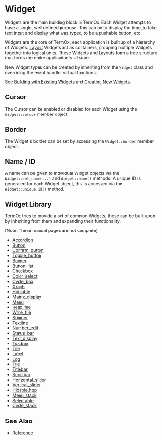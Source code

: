 # Widget

Widgets are the main building block in TermOx. Each Widget attempts to have a
single, well defined purpose. This can be to display the time, to take text
input and display what was typed, to be a pushable button, etc...

Widgets are the core of TermOx, each application is built up of a hierarchy of
Widgets. [Layout](layouts.md) Widgets act as containers, grouping multiple
Widgets together into logical units. These Widgets and Layouts form a tree
structure that holds the entire application's UI state.

New Widget types can be created by inheriting from the `Widget` class and
overriding the event handler virtual functions.

See [Building with Existing Widgets](building-with-existing-widgets.md) and
[Creating New Widgets](creating-new-widgets.md).

## Cursor

The Cursor can be enabled or disabled for each Widget using the `Widget::cursor`
member object.

## Border

The Widget's border can be set by accessing the `Widget::border` member object.

## Name / ID

A name can be given to individual Widget objects via the `Widget::set_name(...)`
and `Widget::name()` methods. A unique ID is generated for each Widget object,
this is accessed via the `Widget::unique_id()` method.

## Widget Library

TermOx tries to provide a set of common Widgets, these can be built upon by
inheriting from them and expanding their functionality.

[Note: These manual pages are not complete]

- [Accordion](widgets/accordion.md)
- [Button](widgets/button.md)
- [Confirm_button](widgets/confirm-button.md)
- [Toggle_button](widgets/toggle-button.md)
- [Banner](widgets/banner.md)
- [Button_list](widgets/button-list.md)
- [Checkbox](widgets/checkbox.md)
- [Color_select](widgets/color-select.md)
- [Cycle_box](widgets/cycle-box.md)
- [Graph](widgets/graph.md)
- [Hideable](widgets/hideable.md)
- [Matrix_display](widgets/matrix-display.md)
- [Menu](widgets/menu.md)
- [Read_file](widgets/read-file.md)
- [Write_file](widgets/write-file.md)
- [Spinner](widgets/spinner.md)
- [Textline](widgets/textline.md)
- [Number_edit](widgets/number-edit.md)
- [Status_bar](widgets/status-bar.md)
- [Text_display](widgets/text-display.md)
- [Textbox](widgets/textbox.md)
- [Tile](widgets/tile.md)
- [Label](widgets/label.md)
- [Log](widgets/log.md)
- [Tile](widgets/title.md)
- [Titlebar](widgets/titlebar.md)
- [Scrollbar](widgets/scrollbar.md)
- [Horizontal_slider](widgets/horizontal-slider.md)
- [Vertical_slider](widgets/vertical-slider.md)
- [Hidable.hpp](widgets/hidable.md)
- [Menu_stack](widgets/menu-stack.md)
- [Selectable](widgets/selectable.md)
- [Cycle_stack](widgets/cycle-stack.md)

## See Also

- [Reference](https://a-n-t-h-o-n-y.github.io/TermOx/classox_1_1Widget.html)
